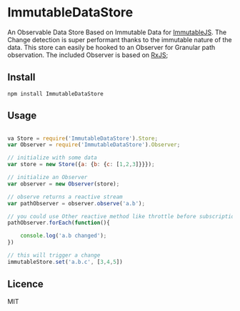 # ImmutableDataStore

An Observable Data Store Based on Immutable Data for [ImmutableJS](https://github.com/facebook/immutable-js). The Change detection is super performant thanks to the immutable nature of the data.
This store can easily be hooked to an Observer for Granular path observation. The included Observer is based on [RxJS](https://github.com/Reactive-Extensions/RxJS);

## Install

```
npm install ImmutableDataStore

```

## Usage

```js

va Store = require('ImmutableDataStore').Store;
var Observer = require('ImmutableDataStore').Observer;

// initialize with some data
var store = new Store({a: {b: {c: [1,2,3]}}});

// initialize an Observer
var observer = new Observer(store);

// observe returns a reactive stream
var pathObserver = observer.observe('a.b');

// you could use Other reactive method like throttle before subscription
pathObserver.forEach(function(){

    console.log('a.b changed');
})

// this will trigger a change
immutableStore.set('a.b.c', [3,4,5])

```


## Licence

MIT